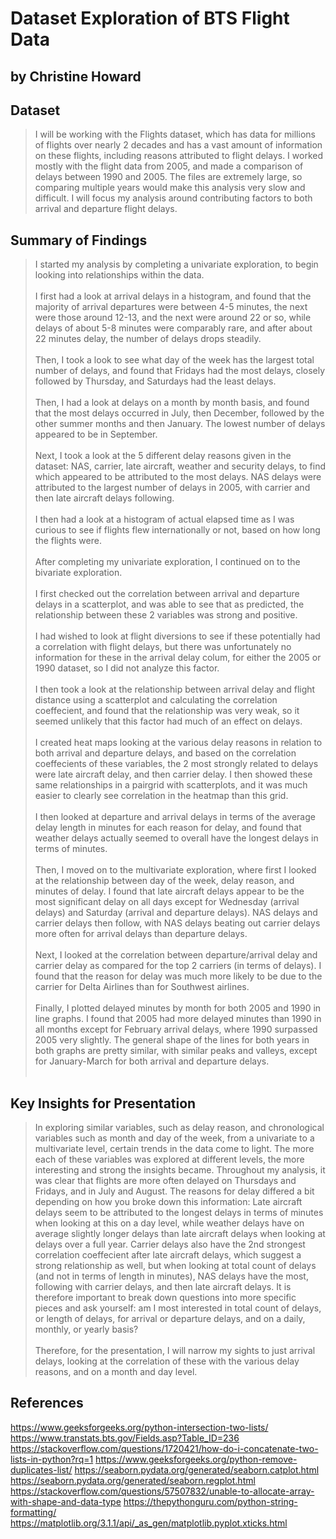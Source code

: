 # Dataset Exploration of BTS Flight Data
## by Christine Howard


## Dataset

> I will be working with the Flights dataset, which has data for millions of flights over nearly 2 decades and has a vast amount of information on these flights, including reasons attributed to flight delays. I worked mostly with the flight data from 2005, and made a comparison of delays between 1990 and 2005. The files are extremely large, so comparing multiple years would make this analysis very slow and difficult. I will focus my analysis around contributing factors to both arrival and departure flight delays.


## Summary of Findings

>I started my analysis by completing a univariate exploration, to begin looking into relationships within the data.<br><br>I first had a look at arrival delays in a histogram, and found that the majority of arrival departures were between 4-5 minutes, the next were those around 12-13, and the next were around 22 or so, while delays of about 5-8 minutes were comparably rare, and after about 22 minutes delay, the number of delays drops steadily.<br><br>Then, I took a look to see what day of the week has the largest total number of delays, and found that Fridays had the most delays, closely followed by Thursday, and Saturdays had the least delays.<br><br>Then, I had a look at delays on a month by month basis, and found that the most delays occurred in July, then December, followed by the other summer months and then January. The lowest number of delays appeared to be in September.<br><br>Next, I took a look at the 5 different delay reasons given in the dataset: NAS, carrier, late aircraft, weather and security delays, to find which appeared to be attributed to the most delays. NAS delays were attributed to the largest number of delays in 2005, with carrier and then late aircraft delays following.<br><br>I then had a look at a histogram of actual elapsed time as I was curious to see if flights flew internationally or not, based on how long the flights were.<br><br>After completing my univariate exploration, I continued on to the bivariate exploration.<br><br>I first checked out the correlation between arrival and departure delays in a scatterplot, and was able to see that as predicted, the relationship between these 2 variables was strong and positive.<br><br>I had wished to look at flight diversions to see if these potentially had a correlation with flight delays, but there was unfortunately no information for these in the arrival delay colum, for either the 2005 or 1990 dataset, so I did not analyze this factor.<br><br>I then took a look at the relationship between arrival delay and flight distance using a scatterplot and calculating the correlation coeffecient, and found that the relationship was very weak, so it seemed unlikely that this factor had much of an effect on delays.<br><br>I created heat maps looking at the various delay reasons in relation to both arrival and departure delays, and based on the correlation coeffecients of these variables, the 2 most strongly related to delays were late aircraft delay, and then carrier delay. I then showed these same relationships in a pairgrid with scatterplots, and it was much easier to clearly see correlation in the heatmap than this grid.<br><br>I then looked at departure and arrival delays in terms of the average delay length in minutes for each reason for delay, and found that weather delays actually seemed to overall have the longest delays in terms of minutes.<br><br>Then, I moved on to the multivariate exploration, where first I looked at the relationship between day of the week, delay reason, and minutes of delay. I found that late aircraft delays appear to be the most significant delay on all days except for Wednesday (arrival delays) and Saturday (arrival and departure delays). NAS delays and carrier delays then follow, with NAS delays beating out carrier delays more often for arrival delays than departure delays.<br><br>Next, I looked at the correlation between departure/arrival delay and carrier delay as compared for the top 2 carriers (in terms of delays). I found that the reason for delay was much more likely to be due to the carrier for Delta Airlines than for Southwest airlines.<br><br>Finally, I plotted delayed minutes by month for both 2005 and 1990 in line graphs. I found that 2005 had more delayed minutes than 1990 in all months except for February arrival delays, where 1990 surpassed 2005 very slightly. The general shape of the lines for both years in both graphs are pretty similar, with similar peaks and valleys, except for January-March for both arrival and departure delays.<br><br>

## Key Insights for Presentation

> In exploring similar variables, such as delay reason, and chronological variables such as month and day of the week, from a univariate to a multivariate level, certain trends in the data come to light. The more each of these variables was explored at different levels, the more interesting and strong the insights became. Throughout my analysis, it was clear that flights are more often delayed on Thursdays and Fridays, and in July and August. The reasons for delay differed a bit depending on how you broke down this information: Late aircraft delays seem to be attributed to the longest delays in terms of minutes when looking at this on a day level, while weather delays have on average slightly longer delays than late aircraft delays when looking at delays over a full year. Carrier delays also have the 2nd strongest correlation coeffecient after late aircraft delays, which suggest a strong relationship as well, but when looking at total count of delays (and not in terms of length in minutes), NAS delays have the most, following with carrier delays, and then late aircraft delays. It is therefore important to break down questions into more specific pieces and ask yourself: am I most interested in total count of delays, or length of delays, for arrival or departure delays, and on a daily, monthly, or yearly basis?<br><br>Therefore, for the presentation, I will narrow my sights to just arrival delays, looking at the correlation of these with the various delay reasons, and on a month and day level.

## References

https://www.geeksforgeeks.org/python-intersection-two-lists/
https://www.transtats.bts.gov/Fields.asp?Table_ID=236
https://stackoverflow.com/questions/1720421/how-do-i-concatenate-two-lists-in-python?rq=1
https://www.geeksforgeeks.org/python-remove-duplicates-list/
https://seaborn.pydata.org/generated/seaborn.catplot.html
https://seaborn.pydata.org/generated/seaborn.regplot.html
https://stackoverflow.com/questions/57507832/unable-to-allocate-array-with-shape-and-data-type
https://thepythonguru.com/python-string-formatting/
https://matplotlib.org/3.1.1/api/_as_gen/matplotlib.pyplot.xticks.html